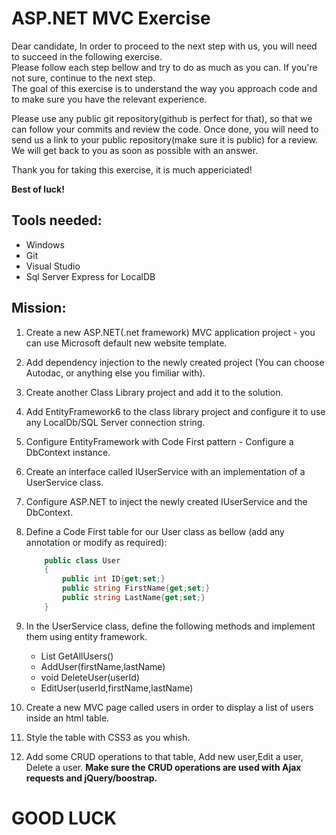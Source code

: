 # ASP.NET MVC Exercise 

Dear candidate,
In order to proceed to the next step with us, you will need to succeed in the following exercise.  
Please follow each step bellow and try to do as much as you can. If you're not sure, continue to the next step.  
The goal of this exercise is to understand the way you approach code and to make sure you have the relevant experience.  


Please use any public git repository(github is perfect for that), so that we can follow your commits and review the code.
Once done, you will need to send us a link to your public repository(make sure it is public) for a review.
We will get back to you as soon as possible with an answer.

Thank you for taking this exercise, it is much appericiated!  

**Best of luck!**


## Tools needed:

* Windows
* Git
* Visual Studio
* Sql Server Express for LocalDB

## Mission: 
1. Create a new ASP.NET(.net framework) MVC application project - you can use Microsoft default new website template.
2. Add dependency injection to the newly created project (You can choose Autodac, or anything else you fimiliar with).
3. Create another Class Library project and add it to the solution.
4. Add EntityFramework6 to the class library project and configure it to use any LocalDb/SQL Server connection string.
5. Configure EntityFramework with Code First pattern - Configure a DbContext instance.
6. Create an interface called IUserService with an implementation of a UserService class.
7. Configure ASP.NET to inject the newly created IUserService and the DbContext.
9. Define a Code First table for our User class as bellow (add any annotation or modify as required):

	```csharp 
		public class User
		{
			public int ID{get;set;}
			public string FirstName{get;set;}
			public string LastName{get;set;}
		}
	```
10. In the UserService class, define the following methods and implement them using entity framework.
	* List<User> GetAllUsers()
	* <User> AddUser(firstName,lastName)
	* void DeleteUser(userId)
	* EditUser(userId,firstName,lastName)	
11. Create a new MVC page called users in order to display a list of users inside an html table.
12. Style the table with CSS3 as you whish.
13. Add some CRUD operations to that table, Add new user,Edit a user, Delete a user. **Make sure the CRUD operations are used with Ajax requests and jQuery/boostrap.**


# GOOD LUCK 

